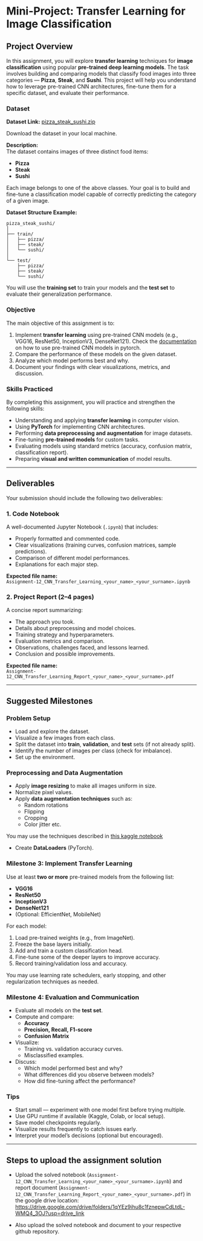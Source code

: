 # Mini-Project: Transfer Learning for Image Classification

## Project Overview

In this assignment, you will explore **transfer learning** techniques for **image classification** using popular **pre-trained deep learning models**. The task involves building and comparing models that classify food images into three categories — **Pizza**, **Steak**, and **Sushi**. This project will help you understand how to leverage pre-trained CNN architectures, fine-tune them for a specific dataset, and evaluate their performance.

### Dataset

**Dataset Link:** [pizza_steak_sushi.zip](https://github.com/skarma91/logicmojo-data-science-april-2025/blob/main/Assignments/Assignment-12-Computer_Vision/pizza_steak_sushi.zip)

Download the dataset in your local machine.

**Description:**  
The dataset contains images of three distinct food items:
- **Pizza**
- **Steak**
- **Sushi**

Each image belongs to one of the above classes. Your goal is to build and fine-tune a classification model capable of correctly predicting the category of a given image.

**Dataset Structure Example:**
```
pizza_steak_sushi/
│
├── train/
│   ├── pizza/
│   ├── steak/
│   └── sushi/
│
└── test/
    ├── pizza/
    ├── steak/
    └── sushi/
```

You will use the **training set** to train your models and the **test set** to evaluate their generalization performance.


### Objective

The main objective of this assignment is to:
1. Implement **transfer learning** using pre-trained CNN models (e.g., VGG16, ResNet50, InceptionV3, DenseNet121). Check the [documentation](https://docs.pytorch.org/vision/main/models.html) on how to use pre-trained CNN models in pytorch.
2. Compare the performance of these models on the given dataset.
3. Analyze which model performs best and why.
4. Document your findings with clear visualizations, metrics, and discussion.

### Skills Practiced

By completing this assignment, you will practice and strengthen the following skills:
- Understanding and applying **transfer learning** in computer vision.
- Using **PyTorch** for implementing CNN architectures.
- Performing **data preprocessing and augmentation** for image datasets.
- Fine-tuning **pre-trained models** for custom tasks.
- Evaluating models using standard metrics (accuracy, confusion matrix, classification report).
- Preparing **visual and written communication** of model results.

---

## Deliverables

Your submission should include the following two deliverables:

### 1. Code Notebook
A well-documented Jupyter Notebook (`.ipynb`) that includes:
- Properly formatted and commented code.
- Clear visualizations (training curves, confusion matrices, sample predictions).
- Comparison of different model performances.
- Explanations for each major step.

**Expected file name:**  
`Assignment-12_CNN_Transfer_Learning_<your_name>_<your_surname>.ipynb`

### 2. Project Report (2–4 pages)
A concise report summarizing:
- The approach you took.
- Details about preprocessing and model choices.
- Training strategy and hyperparameters.
- Evaluation metrics and comparison.
- Observations, challenges faced, and lessons learned.
- Conclusion and possible improvements.

**Expected file name:**  
`Assignment-12_CNN_Transfer_Learning_Report_<your_name>_<your_surname>.pdf`

---

## Suggested Milestones

### Problem Setup
- Load and explore the dataset.
- Visualize a few images from each class.
- Split the dataset into **train**, **validation**, and **test** sets (if not already split).
- Identify the number of images per class (check for imbalance).
- Set up the environment.


###  Preprocessing and Data Augmentation
- Apply **image resizing** to make all images uniform in size.
- Normalize pixel values.
- Apply **data augmentation techniques** such as:
  - Random rotations
  - Flipping
  - Cropping
  - Color jitter
  etc.

You may use the techniques described in [this kaggle notebook](https://www.kaggle.com/code/mohamedmustafa/7-data-augmentation-on-images-using-pytorch)
- Create **DataLoaders** (PyTorch).


### Milestone 3: Implement Transfer Learning
Use at least **two or more** pre-trained models from the following list:
- **VGG16**
- **ResNet50**
- **InceptionV3**
- **DenseNet121**
- (Optional: EfficientNet, MobileNet)

For each model:
1. Load pre-trained weights (e.g., from ImageNet).
2. Freeze the base layers initially.
3. Add and train a custom classification head.
4. Fine-tune some of the deeper layers to improve accuracy.
5. Record training/validation loss and accuracy.

You may use learning rate schedulers, early stopping, and other regularization techniques as needed.


### Milestone 4: Evaluation and Communication
- Evaluate all models on the **test set**.
- Compute and compare:
  - **Accuracy**
  - **Precision, Recall, F1-score**
  - **Confusion Matrix**
- Visualize:
  - Training vs. validation accuracy curves.
  - Misclassified examples.
- Discuss:
  - Which model performed best and why?
  - What differences did you observe between models?
  - How did fine-tuning affect the performance?


### Tips
- Start small — experiment with one model first before trying multiple.
- Use GPU runtime if available (Kaggle, Colab, or local setup).
- Save model checkpoints regularly.
- Visualize results frequently to catch issues early.
- Interpret your model’s decisions (optional but encouraged).

---

## Steps to upload the assignment solution

- Upload the solved notebook (`Assignment-12_CNN_Transfer_Learning_<your_name>_<your_surname>.ipynb`) and report document (`Assignment-12_CNN_Transfer_Learning_Report_<your_name>_<your_surname>.pdf`) in the google drive location: https://drive.google.com/drive/folders/1qYEz9ihu8c1fznepwCdLtdL-WMQ4_3OJ?usp=drive_link

- Also upload the solved notebook and document to your respective github repository.
